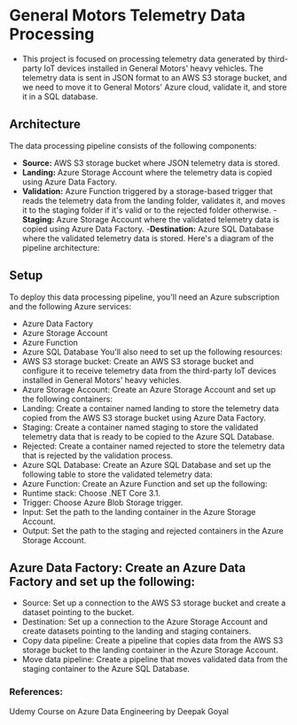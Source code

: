 # General Motors Telemetry Data Processing
 - This project is focused on processing telemetry data generated by third-party IoT devices installed in General Motors' heavy vehicles. The telemetry data is sent in JSON format to an AWS S3 storage bucket, and we need to move it to General Motors' Azure cloud, validate it, and store it in a SQL database.
## Architecture
The data processing pipeline consists of the following components:
- **Source:** AWS S3 storage bucket where JSON telemetry data is stored.
- **Landing:** Azure Storage Account where the telemetry data is copied using Azure Data Factory.
- **Validation:** Azure Function triggered by a storage-based trigger that reads the telemetry data from the landing folder, validates it, and moves it to the staging folder if it's valid or to the rejected folder otherwise.
-**Staging:** Azure Storage Account where the validated telemetry data is copied using Azure Data Factory.
-**Destination:** Azure SQL Database where the validated telemetry data is stored.
Here's a diagram of the pipeline architecture:

## Setup
To deploy this data processing pipeline, you'll need an Azure subscription and the following Azure services:
- Azure Data Factory
- Azure Storage Account
- Azure Function
- Azure SQL Database
You'll also need to set up the following resources:
- AWS S3 storage bucket: Create an AWS S3 storage bucket and configure it to receive telemetry data from the third-party IoT devices installed in General Motors' heavy vehicles.
- Azure Storage Account: Create an Azure Storage Account and set up the following containers:
- Landing: Create a container named landing to store the telemetry data copied from the AWS S3 storage bucket using Azure Data Factory.
- Staging: Create a container named staging to store the validated telemetry data that is ready to be copied to the Azure SQL Database.
- Rejected: Create a container named rejected to store the telemetry data that is rejected by the validation process.
- Azure SQL Database: Create an Azure SQL Database and set up the following table to store the validated telemetry data:
- Azure Function: Create an Azure Function and set up the following:
- Runtime stack: Choose .NET Core 3.1.
- Trigger: Choose Azure Blob Storage trigger.
- Input: Set the path to the landing container in the Azure Storage Account.
- Output: Set the path to the staging and rejected containers in the Azure Storage Account.
## Azure Data Factory: Create an Azure Data Factory and set up the following:
- Source: Set up a connection to the AWS S3 storage bucket and create a dataset pointing to the bucket.
- Destination: Set up a connection to the Azure Storage Account and create datasets pointing to the landing and staging containers.
- Copy data pipeline: Create a pipeline that copies data from the AWS S3 storage bucket to the landing container in the Azure Storage Account.
- Move data pipeline: Create a pipeline that moves validated data from the staging container to the Azure SQL Database.
### References: 
Udemy Course on Azure Data Engineering by Deepak Goyal
